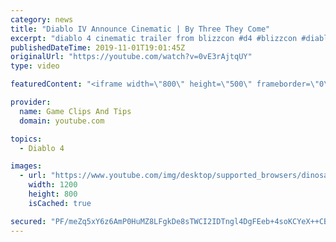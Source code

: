 ```yaml
---
category: news
title: "Diablo IV Announce Cinematic | By Three They Come"
excerpt: "diablo 4 cinematic trailer from blizzcon #d4 #blizzcon #diablo."
publishedDateTime: 2019-11-01T19:01:45Z
originalUrl: "https://youtube.com/watch?v=0vE3rAjtqUY"
type: video

featuredContent: "<iframe width=\"800\" height=\"500\" frameborder=\"0\" src=\"https://www.youtube.com/embed/0vE3rAjtqUY\" allow=\"accelerometer; autoplay; encrypted-media; gyroscope; picture-in-picture\" allowfullscreen></iframe>"

provider:
  name: Game Clips And Tips
  domain: youtube.com

topics:
  - Diablo 4

images:
  - url: "https://www.youtube.com/img/desktop/supported_browsers/dinosaur.png"
    width: 1200
    height: 800
    isCached: true

secured: "PF/meZq5xY6z6AmP0HuMZ8LFgkDe8sTWCI2IDTngl4DgFEeb+4soKCYeX++CB0SxRPUm/GkG5vo3dS0w+jKt0CWU1cNSN4nON11ZtOoD7xt27i1kpP8cRG3I5ypyS6O4b2Y2zJvNJdSMj5KY0NzqboE1tSkFXFcqBDU3pJJa2TD5zPL/JbNtjcl+ncyJoFJa1xIqUgK19LNPxiuV4pWZwLUsGV3RAbu7W5yBnyzShZa92sCCIk4EK/aYjpGPv5VzXxAmTZvSxv/t09ZqPrteAy56tzLJPVe53vRY/c6XCOG3KIplWznbQDbxDI+26jb2ViFFS83mmue1KAzAB7SUpz1g+0qfxd21fdwdEACPdQ9lNZOyWq3+rBGfMIFNT07JzZO6WdVv3bOlE30B5phTkg==;33SLR0ERlHg1wXDfQiqGjA=="
---
```


